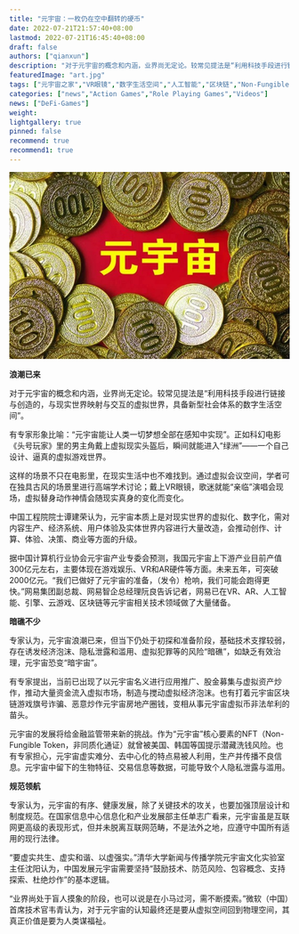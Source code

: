 ```yaml
---
title: "元宇宙：一枚仍在空中翻转的硬币"
date: 2022-07-21T21:57:40+08:00
lastmod: 2022-07-21T16:45:40+08:00
draft: false
authors: ["qianxun"]
description: "对于元宇宙的概念和内涵，业界尚无定论。较常见提法是“利用科技手段进行链接与创造的，与现实世界映射与交互的虚拟世界，具备新型社会体系的数字生活空间”。"
featuredImage: "art.jpg"
tags: ["元宇宙之家","VR眼镜","数字生活空间","人工智能","区块链","Non-Fungible Token"]
categories: ["news","Action Games","Role Playing Games","Videos"]
news: ["DeFi-Games"]
weight: 
lightgallery: true
pinned: false
recommend: true
recommend1: true
---
```


![](art.jpg)

**浪潮已来**

对于元宇宙的概念和内涵，业界尚无定论。较常见提法是“利用科技手段进行链接与创造的，与现实世界映射与交互的虚拟世界，具备新型社会体系的数字生活空间”。

有专家形象比喻：“元宇宙能让人类一切梦想全部在感知中实现”。正如科幻电影《头号玩家》里的男主角戴上虚拟现实头盔后，瞬间就能进入“绿洲”——一个自己设计、逼真的虚拟游戏世界。

这样的场景不只在电影里，在现实生活中也不难找到。通过虚拟会议空间，学者可在独具古风的场景里进行高端学术讨论；戴上VR眼镜，歌迷就能“亲临”演唱会现场，虚拟替身动作神情会随现实真身的变化而变化。

中国工程院院士谭建荣认为，元宇宙本质上是对现实世界的虚拟化、数字化，需对内容生产、经济系统、用户体验及实体世界内容进行大量改造，会推动创作、计算、体验、决策、商业等方面的升级。

据中国计算机行业协会元宇宙产业专委会预测，我国元宇宙上下游产业目前产值300亿元左右，主要体现在游戏娱乐、VR和AR硬件等方面。未来五年，可突破2000亿元。“我们已做好了元宇宙的准备，（发令）枪响，我们可能会跑得更快。”网易集团副总裁、网易智企总经理阮良告诉记者，网易已在VR、AR、人工智能、引擎、云游戏、区块链等元宇宙相关技术领域做了大量储备。

**暗礁不少**

专家认为，元宇宙浪潮已来，但当下仍处于初探和准备阶段，基础技术支撑较弱，存在诱发经济泡沫、隐私泄露和滥用、虚拟犯罪等的风险“暗礁”，如缺乏有效治理，元宇宙恐变“暗宇宙”。

有专家提出，当前已出现了以元宇宙名义进行应用推广、股金募集与虚拟资产炒作，推动大量资金流入虚拟市场，制造与搅动虚拟经济泡沫。也有打着元宇宙区块链游戏旗号诈骗、恶意炒作元宇宙房地产圈钱，变相从事元宇宙虚拟币非法牟利的苗头。

元宇宙的发展将给金融监管带来新的挑战。作为“元宇宙”核心要素的NFT（Non-Fungible Token，非同质化通证）就曾被美国、韩国等国提示潜藏洗钱风险。也有专家担心，元宇宙虚实难分、去中心化的特点易被人利用，生产并传播不良信息。元宇宙中留下的生物特征、交易信息等数据，可能导致个人隐私泄露与滥用。

**规范领航**

专家认为，元宇宙的有序、健康发展，除了关键技术的攻关，也要加强顶层设计和制度规范。在国家信息中心信息化和产业发展部主任单志广看来，元宇宙虽是互联网更高级的表现形式，但并未脱离互联网范畴，不是法外之地，应遵守中国所有适用的现行法律。

“要虚实共生、虚实和谐、以虚强实。”清华大学新闻与传播学院元宇宙文化实验室主任沈阳认为，中国发展元宇宙需要坚持“鼓励技术、防范风险、包容概念、支持探索、杜绝炒作”的基本逻辑。

“业界尚处于盲人摸象的阶段，也可以说是在小马过河，需不断摸索。”微软（中国）首席技术官韦青认为，对于元宇宙的认知最终还是要从虚拟空间回到物理空间，其真正价值是要为人类谋福祉。